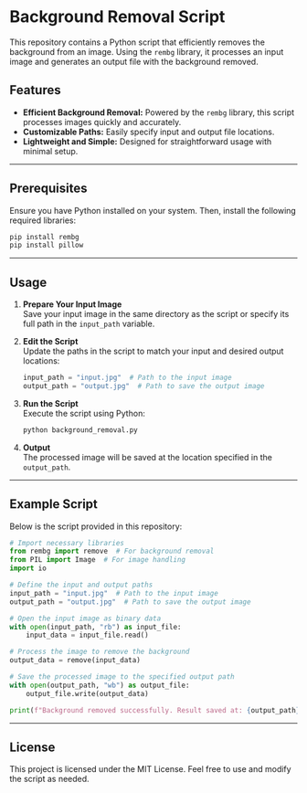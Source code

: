 # Background Removal Script

This repository contains a Python script that efficiently removes the background from an image. Using the `rembg` library, it processes an input image and generates an output file with the background removed.

## Features

- **Efficient Background Removal:** Powered by the `rembg` library, this script processes images quickly and accurately.
- **Customizable Paths:** Easily specify input and output file locations.
- **Lightweight and Simple:** Designed for straightforward usage with minimal setup.

---

## Prerequisites

Ensure you have Python installed on your system. Then, install the following required libraries:

```bash
pip install rembg
pip install pillow
```

---

## Usage

1. **Prepare Your Input Image**  
   Save your input image in the same directory as the script or specify its full path in the `input_path` variable.

2. **Edit the Script**  
   Update the paths in the script to match your input and desired output locations:
   ```python
   input_path = "input.jpg"  # Path to the input image
   output_path = "output.jpg"  # Path to save the output image
   ```

3. **Run the Script**  
   Execute the script using Python:
   ```bash
   python background_removal.py
   ```

4. **Output**  
   The processed image will be saved at the location specified in the `output_path`.

---

## Example Script

Below is the script provided in this repository:

```python
# Import necessary libraries
from rembg import remove  # For background removal
from PIL import Image  # For image handling
import io

# Define the input and output paths
input_path = "input.jpg"  # Path to the input image
output_path = "output.jpg"  # Path to save the output image

# Open the input image as binary data
with open(input_path, "rb") as input_file:
    input_data = input_file.read()

# Process the image to remove the background
output_data = remove(input_data)

# Save the processed image to the specified output path
with open(output_path, "wb") as output_file:
    output_file.write(output_data)

print(f"Background removed successfully. Result saved at: {output_path}")
```

---

## License

This project is licensed under the MIT License. Feel free to use and modify the script as needed.
